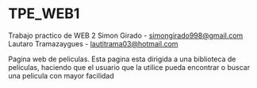 # TPE_WEB1
Trabajo practico de WEB 2 
Simon Girado - simongirado998@gmail.com
Lautaro Tramazaygues - lautitrama03@hotmail.com


Pagina web de peliculas.
Esta pagina esta dirigida a una biblioteca de peliculas, haciendo que el usuario que la utilice pueda encontrar o buscar una pelicula con mayor facilidad
